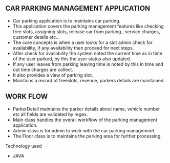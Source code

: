 ## CAR PARKING MANAGEMENT APPLICATION
- Car parking application is to maintains car parking.
- This application covers the parking management features like checking free slots, assigning slots, release car from parking , service charges, customer details etc...
- The core concepts is when a user looks for a slot admin check for availability, if any availability then proceed for next steps.
- After check for availability the system noted the current time as in time of the user parked, by this the user status also updated.
- If any user leaves from parking leaving time is noted by this in time and out time charges are collect.
- It also provides a view of parking slot.
- Maintains a record of freeslots, revenue, parkers details are maintained.

## WORK FLOW
- ParkerDetail maintains the parker details about name, vehicle number etc all fields are validated by regex.
- Main class handles the overall workflow of the parking management application.
- Admin class is for admin to work with the car parking managemnet.
- The Floor class is to maintains the parking area for further processing.

Technology used

- JAVA
